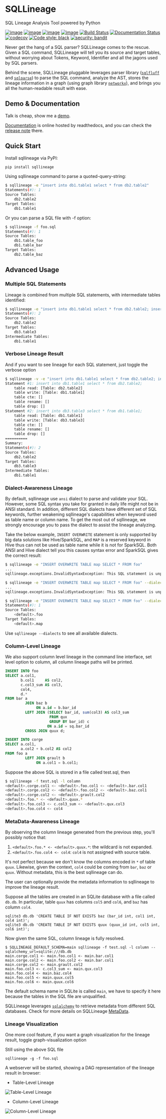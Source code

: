 # SQLLineage

SQL Lineage Analysis Tool powered by Python

[![image](https://img.shields.io/pypi/v/sqllineage.svg)](https://pypi.org/project/sqllineage/)
[![image](https://img.shields.io/pypi/status/sqllineage.svg)](https://pypi.org/project/sqllineage/)
[![image](https://img.shields.io/pypi/pyversions/sqllineage.svg)](https://pypi.org/project/sqllineage/)
[![image](https://img.shields.io/pypi/l/sqllineage.svg)](https://pypi.org/project/sqllineage/)
[![Build Status](https://github.com/reata/sqllineage/workflows/build/badge.svg)](https://github.com/reata/sqllineage/actions)
[![Documentation Status](https://readthedocs.org/projects/sqllineage/badge/?version=latest)](https://sqllineage.readthedocs.io/en/latest/?badge=latest)
[![codecov](https://codecov.io/gh/reata/sqllineage/branch/master/graph/badge.svg)](https://codecov.io/gh/reata/sqllineage)
[![Code style: black](https://img.shields.io/badge/code%20style-black-000000.svg)](https://github.com/psf/black)
[![security: bandit](https://img.shields.io/badge/security-bandit-yellow.svg)](https://github.com/PyCQA/bandit)

Never get the hang of a SQL parser? SQLLineage comes to the rescue. Given a SQL command, SQLLineage will tell you its
source and target tables, without worrying about Tokens, Keyword, Identifier and all the jagons used by SQL parsers.

Behind the scene, SQLLineage pluggable leverages parser library ([`sqlfluff`](https://github.com/sqlfluff/sqlfluff)
and [`sqlparse`](https://github.com/andialbrecht/sqlparse)) to parse the SQL command, analyze the AST, stores the lineage
information in a graph (using graph library [`networkx`](https://github.com/networkx/networkx)), and brings you all the
human-readable result with ease.

## Demo & Documentation

Talk is cheap, show me a [demo](https://reata.github.io/sqllineage/).

[Documentation](https://sqllineage.readthedocs.io) is online hosted by readthedocs, and you can check the
[release note](https://sqllineage.readthedocs.io/en/latest/release_note/changelog.html) there.

## Quick Start

Install sqllineage via PyPI:

```bash
pip install sqllineage
```

Using sqllineage command to parse a quoted-query-string:

```bash
$ sqllineage -e "insert into db1.table1 select * from db2.table2"
Statements(#): 1
Source Tables:
    db2.table2
Target Tables:
    db1.table1
```

Or you can parse a SQL file with -f option:

```bash
$ sqllineage -f foo.sql
Statements(#): 1
Source Tables:
    db1.table_foo
    db1.table_bar
Target Tables:
    db2.table_baz
```

## Advanced Usage

### Multiple SQL Statements

Lineage is combined from multiple SQL statements, with intermediate tables identified:

```bash
$ sqllineage -e "insert into db1.table1 select * from db2.table2; insert into db3.table3 select * from db1.table1;"
Statements(#): 2
Source Tables:
    db2.table2
Target Tables:
    db3.table3
Intermediate Tables:
    db1.table1
```

### Verbose Lineage Result

And if you want to see lineage for each SQL statement, just toggle the verbose option

```bash
$ sqllineage -v -e "insert into db1.table1 select * from db2.table2; insert into db3.table3 select * from db1.table1;"
Statement #1: insert into db1.table1 select * from db2.table2;
    table read: [Table: db2.table2]
    table write: [Table: db1.table1]
    table cte: []
    table rename: []
    table drop: []
Statement #2: insert into db3.table3 select * from db1.table1;
    table read: [Table: db1.table1]
    table write: [Table: db3.table3]
    table cte: []
    table rename: []
    table drop: []
==========
Summary:
Statements(#): 2
Source Tables:
    db2.table2
Target Tables:
    db3.table3
Intermediate Tables:
    db1.table1
```

### Dialect-Awareness Lineage

By default, sqllineage use `ansi` dialect to parse and validate your SQL. However, some SQL syntax you take for granted
in daily life might not be in ANSI standard. In addition, different SQL dialects have different set of SQL keywords,
further weakening sqllineage's capabilities when keyword used as table name or column name. To get the most out of
sqllineage, we strongly encourage you to pass the dialect to assist the lineage analyzing.

Take the below example, `INSERT OVERWRITE` statement is only supported by big data solutions like Hive/SparkSQL, and `MAP`
is a reserved keyword in Hive thus can not be used as table name while it is not for SparkSQL. Both ANSI and Hive dialect
tell you this causes syntax error and SparkSQL gives the correct result:

```bash
$ sqllineage -e "INSERT OVERWRITE TABLE map SELECT * FROM foo"
...
sqllineage.exceptions.InvalidSyntaxException: This SQL statement is unparsable, please check potential syntax error for SQL

$ sqllineage -e "INSERT OVERWRITE TABLE map SELECT * FROM foo" --dialect=hive
...
sqllineage.exceptions.InvalidSyntaxException: This SQL statement is unparsable, please check potential syntax error for SQL

$ sqllineage -e "INSERT OVERWRITE TABLE map SELECT * FROM foo" --dialect=sparksql
Statements(#): 1
Source Tables:
    <default>.foo
Target Tables:
    <default>.map
```

Use `sqllineage --dialects` to see all available dialects.

### Column-Level Lineage

We also support column level lineage in the command line interface, set level option to column, all column lineage paths will
be printed.

```sql
INSERT INTO foo
SELECT a.col1,
       b.col1     AS col2,
       c.col3_sum AS col3,
       col4,
       d.*
FROM bar a
         JOIN baz b
              ON a.id = b.bar_id
         LEFT JOIN (SELECT bar_id, sum(col3) AS col3_sum
                    FROM qux
                    GROUP BY bar_id) c
                   ON a.id = sq.bar_id
         CROSS JOIN quux d;

INSERT INTO corge
SELECT a.col1,
       a.col2 + b.col2 AS col2
FROM foo a
         LEFT JOIN grault b
              ON a.col1 = b.col1;
```

Suppose the above SQL is stored in a file called test.sql, then

```bash
$ sqllineage -f test.sql -l column
<default>.corge.col1 <- <default>.foo.col1 <- <default>.bar.col1
<default>.corge.col2 <- <default>.foo.col2 <- <default>.baz.col1
<default>.corge.col2 <- <default>.grault.col2
<default>.foo.* <- <default>.quux.*
<default>.foo.col3 <- c.col3_sum <- <default>.qux.col3
<default>.foo.col4 <- col4
```

### MetaData-Awareness Lineage

By observing the column lineage generated from the previous step, you'll possibly notice that:

1. `<default>.foo.* <- <default>.quux.*`: the wildcard is not expanded.
1. `<default>.foo.col4 <- col4`: `col4` is not assigned with source table.

It's not perfect because we don't know the columns encoded in `*` of table `quux`. Likewise, given the context,
`col4` could be coming from `bar`, `baz` or `quux`. Without metadata, this is the best sqllineage can do.

The user can optionally provide the metadata information to sqllineage to improve the lineage result.

Suppose all the tables are created in an SQLite database with a file called `db.db`. In particular,
table `quux` has columns `col5` and `col6`, and `baz` has column `col4`.

```shell
sqlite3 db.db 'CREATE TABLE IF NOT EXISTS baz (bar_id int, col1 int, col4 int)';
sqlite3 db.db 'CREATE TABLE IF NOT EXISTS quux (quux_id int, col5 int, col6 int)';
```

Now given the same SQL, column lineage is fully resolved.

```shell
$ SQLLINEAGE_DEFAULT_SCHEMA=main sqllineage -f test.sql -l column --sqlalchemy_url=sqlite:///db.db
main.corge.col1 <- main.foo.col1 <- main.bar.col1
main.corge.col2 <- main.foo.col2 <- main.bar.col1
main.corge.col2 <- main.grault.col2
main.foo.col3 <- c.col3_sum <- main.qux.col3
main.foo.col4 <- main.baz.col4
main.foo.col5 <- main.quux.col5
main.foo.col6 <- main.quux.col6
```

The default schema name in SQLite is called `main`, we have to specify it here because the tables in the SQL file are unqualified.

SQLLineage leverages [`sqlalchemy`](https://github.com/sqlalchemy/sqlalchemy) to retrieve metadata from different SQL databases.
Check for more details on SQLLineage [MetaData](https://sqllineage.readthedocs.io/en/latest/gear_up/metadata.html).

### Lineage Visualization

One more cool feature, if you want a graph visualization for the lineage result, toggle graph-visualization option

Still using the above SQL file

```shell
sqllineage -g -f foo.sql
```

A webserver will be started, showing a DAG representation of the lineage result in browser:

- Table-Level Lineage

<img src="https://raw.githubusercontent.com/reata/sqllineage/master/docs/_static/table.jpg" alt="Table-Level Lineage">

- Column-Level Lineage

<img src="https://raw.githubusercontent.com/reata/sqllineage/master/docs/_static/column.jpg" alt="Column-Level Lineage">
